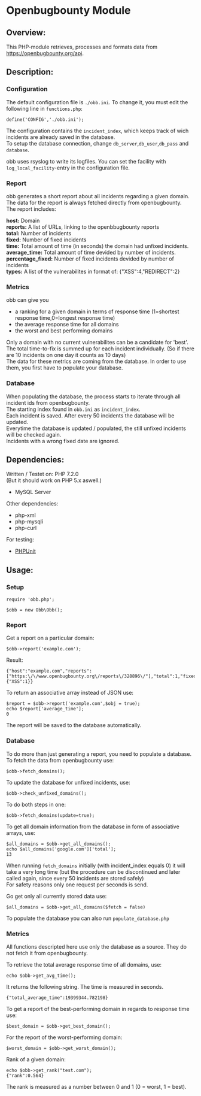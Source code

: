 # Openbugbounty Module

## Overview:

This PHP-module retrieves, processes and formats data from https://openbugbounty.org/api.

## Description:

### Configuration

The default configuration file is `./obb.ini`. 
To change it, you must edit the following line in `functions.php`:
```
define('CONFIG','./obb.ini');
```
The configuration contains the `incident_index`, which keeps track of wich incidents are already saved in the database.  
To setup the database connection, change `db_server`,`db_user`,`db_pass` and `database`.     

obb uses rsyslog to write its logfiles. You can set the facility  with `log_local_facility`-entry in the configuration file.   

### Report

obb generates a short report about all incidents regarding a given domain.  
The data for the report is always fetched directly from openbugbounty.  
The report includes:  

**host:** Domain  
**reports:** A list of URLs, linking to the openbbugbounty reports  
**total:** Number of incidents  
**fixed:** Number of fixed incidents  
**time:** Total amount of time (in seconds) the domain had unfixed incidents.   
**average_time:** Total amount of time devided by number of incidents.   
**percentage_fixed:** Number of fixed incidents devided by number of incidents   
**types:** A list of the vulnerabilites in format of: {"XSS":4,"REDIRECT":2}


### Metrics

obb can give you 
* a ranking for a given domain in terms of response time (1=shortest response time,0=longest response time)
* the average response time for all domains
* the worst and best performing domains

Only a domain with no current vulnerabilites can be a candidate for 'best'. 
The total time-to-fix is summed up for each incident individually. (So if there are 10 incidents on one day it counts as 10 days)    
The data for these metrics are coming from the database. In order to use them, you first have to populate your database.


### Database

When populating the database, the process starts to iterate through all incident ids from openbugbounty.   
The starting index found in `obb.ini` as `incident_index`.  
Each incident is saved. After every 50 incidents the database will be updated.  
Everytime the database is updated / populated, the still unfixed  incidents will be checked again.  
Incidents with a wrong fixed date are ignored.

## Dependencies:

Written / Testet on: PHP 7.2.0  
(But it should work on PHP 5.x aswell.)  

* MySQL Server

Other dependencies:
* php-xml
* php-mysqli
* php-curl

For testing:
* [PHPUnit](https://phpunit.de/index.html)

## Usage:

### Setup
```
require 'obb.php';

$obb = new Obb\Obb();
```

### Report
Get a report on a particular domain:
```
$obb->report('example.com');
```
Result:
```
{"host":"example.com","reports":["https:\/\/www.openbugbounty.org\/reports\/328896\/"],"total":1,"fixed":0,"time":22374879,"average_time":0,"percentage_fixed":0,"types":{"XSS":1}}
```

To return an associative array instead of JSON use:
```
$report = $obb->report('example.com',$obj = true);
echo $report['average_time'];
0
```

The report will be saved to the database automatically.

### Database

To do more than just generating a report, you need to populate a database. To fetch the data from openbugbounty use: 
```
$obb->fetch_domains();
```
To update the database for unfixed incidents, use:
```
$obb->check_unfixed_domains();
```
To do both steps in one:
```
$obb->fetch_domains(update=true);
```

To get all domain information from the database in form of associative arrays, use:
```
$all_domains = $obb->get_all_domains();
echo $all_domains['google.com']['total'];
13
```
When running `fetch_domains` initially (with incident_index equals 0) it will take a very long time (but the procedure can be discontinued and later called again, since every 50 incidents are stored safely)  
For safety reasons only one request per seconds is send.  

Go get only  all currently stored data use:
```
$all_domains = $obb->get_all_domains($fetch = false)
```

To populate the database you can also run `populate_database.php`

### Metrics

All functions descripted here use only the database as a source. They do not fetch it from openbugbounty.

To retrieve the total average response time of all domains, use:
```
echo $obb->get_avg_time();
```
It returns the following string. The time is measured in seconds.
```
{"total_average_time":19399344.782198}
```

To get a report of the best-performing domain in regards to response time use:
```
$best_domain = $obb->get_best_domain(); 
```

For the report of the worst-performing domain:
```
$worst_domain = $obb->get_worst_domain();
```

Rank of a given domain:
```
echo $obb->get_rank("test.com");
{"rank":0.564}
```
The rank is measured as a number between 0 and 1 (0 = worst, 1 = best).
